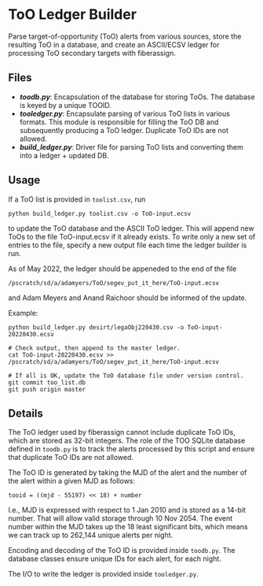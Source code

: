 # ToO Ledger Builder

Parse target-of-opportunity (ToO) alerts from various sources, store the
resulting ToO in a database, and create an ASCII/ECSV ledger for processing ToO
secondary targets with fiberassign.

## Files

- ***toodb.py***: Encapsulation of the database for storing ToOs. The database
  is keyed by a unique TOOID.
- ***tooledger.py***: Encapsulate parsing of various ToO lists in various
  formats. This module is responsible for filling the ToO DB and subsequently
  producing a ToO ledger. Duplicate ToO IDs are not allowed.
- ***build_ledger.py***: Driver file for parsing ToO lists and converting them
  into a ledger + updated DB.

## Usage

If a ToO list is provided in `toolist.csv`, run

```
python build_ledger.py toolist.csv -o ToO-input.ecsv
```

to update the ToO database and the ASCII ToO ledger. This will append new ToOs
to the file ToO-input.ecsv if it already exists. To write only a new set of
entries to the file, specify a new output file each time the ledger builder is
run.

As of May 2022, the ledger should be appeneded to the end of the file
```
/pscratch/sd/a/adamyers/ToO/segev_put_it_here/ToO-input.ecsv
```
and Adam Meyers and Anand Raichoor should be informed of the update.

Example:
```
python build_ledger.py desirt/legaObj220430.csv -o ToO-input-20220430.ecsv

# Check output, then append to the master ledger.
cat ToO-input-20220430.ecsv >> /pscratch/sd/a/adamyers/ToO/segev_put_it_here/ToO-input.ecsv

# If all is OK, update the ToO database file under version control.
git commit too_list.db
git push origin master
```

## Details

The ToO ledger used by fiberassign cannot include duplicate ToO IDs, which are
stored as 32-bit integers. The role of the TOO SQLite database defined in
`toodb.py` is to track the alerts processed by this script and ensure that
duplicate ToO IDs are not allowed.

The ToO ID is generated by taking the MJD of the alert and the number of the
alert within a given MJD as follows:

```
tooid = ((mjd - 55197) << 18) + number
```

I.e., MJD is expressed with respect to 1 Jan 2010 and is stored as a 14-bit
number. That will allow valid storage through 10 Nov 2054. The event number
within the MJD takes up the 18 least significant bits, which means we can track
up to 262,144 unique alerts per night.

Encoding and decoding of the ToO ID is provided inside `toodb.py`. The database
classes ensure unique IDs for each alert, for each night.

The I/O to write the ledger is provided inside `tooledger.py`.
